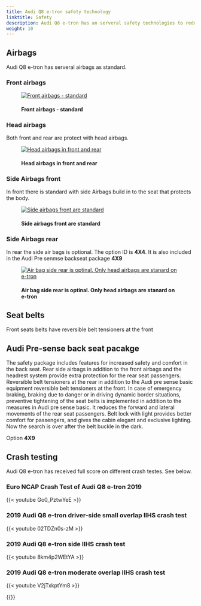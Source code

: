 ```yaml
---
title: Audi Q8 e-tron safety technology
linktitle: Safety
description: Audi Q8 e-tron has an serveral safety technologies to reduce damage in collisions
weight: 10
---
```

<!-- markdownlint-disable MD033 -->
## Airbags

Audi Q8 e-tron has serveral airbags as standard.

### Front airbags

<figure>
    <a href="https://media.electrichasgoneaudi.net/multimedia/models/e-tron/technology/safety/frontairbags.jpg">
        <img src="https://media.electrichasgoneaudi.net/multimedia/models/e-tron/technology/safety/frontairbagss.jpg" alt="Front airbags - standard" title="Front airbags - standard">
    </a>
    <figcaption><h4>Front airbags - standard</h4></figcaption>
</figure>

### Head airbags

Both front and rear are protect with head airbags. 

<figure>
    <a href="https://media.electrichasgoneaudi.net/multimedia/models/e-tron/technology/safety/sideairbags.jpg">
        <img src="https://media.electrichasgoneaudi.net/multimedia/models/e-tron/technology/safety/sideairbagss.jpg"
        alt="Head airbags in front and rear" title="Head airbags in front and rear">
    </a>
    <figcaption><h4>Head airbags in front and rear</h4></figcaption>
</figure>

### Side Airbags front

In front there is standard with side Airbags build in to the seat that protects the body.

<figure>
    <a href="https://media.electrichasgoneaudi.net/multimedia/models/e-tron/technology/safety/airbagssidefront.jpg">
        <img src="https://media.electrichasgoneaudi.net/multimedia/models/e-tron/technology/safety/airbagssidefronts.jpg"
        alt="Side airbags front are standard" title="Side airbags front are standard">
    </a>
    <figcaption><h4>Side airbags front are standard</h4></figcaption>
</figure>

### Side Airbags rear

In rear the side air bags is optional. The option ID is **4X4**. It is also
included in the Audi Pre senmse backseat package **4X9**

<figure>
    <a href="https://media.electrichasgoneaudi.net/multimedia/models/e-tron/technology/safety/airbagssiderear.jpg">
        <img src="https://media.electrichasgoneaudi.net/multimedia/models/e-tron/technology/safety/airbagssiderears.jpg"
        alt="Air bag side rear is optinal. Only head airbags are stanard on e-tron" title="Air bag side rear is optinal. Only head airbags are stanard on e-tron">
    </a>
    <figcaption><h4>Air bag side rear is optinal. Only head airbags are stanard on e-tron</h4></figcaption>
</figure>

## Seat belts

Front seats belts have reversible belt tensioners at the front

## Audi Pre-sense back seat pacakge

The safety package includes features for increased safety and comfort in the back seat. Rear side airbags in addition to the front airbags and the headrest system provide extra protection for the rear seat passengers. Reversible belt tensioners at the rear in addition to the Audi pre sense basic equipment reversible belt tensioners at the front. In case of emergency braking, braking
due to danger or in driving dynamic border situations, preventive tightening of the seat belts is implemented in addition
to the measures in Audi pre sense basic. It reduces the forward and lateral movements of the rear seat passengers.
Belt lock with light provides better comfort for passengers, and gives the cabin elegant and exclusive lighting. Now the search is over
after the belt buckle in the dark.

Option **4X9**

## Crash testing

Audi Q8 e-tron has received full score on different crash testes. See below. 

### Euro NCAP Crash Test of Audi Q8 e-tron 2019

{{< youtube Go0_PztwYeE >}}


### 2019 Audi Q8 e-tron driver-side small overlap IIHS crash test

{{< youtube 02TDZn0s-zM >}}

### 2019 Audi Q8 e-tron side IIHS crash test

{{< youtube 8km4p2WEtYA >}}

### 2019 Audi Q8 e-tron moderate overlap IIHS crash test

{{< youtube V2jTxkptYm8 >}}

{{<children description="true" />}}
